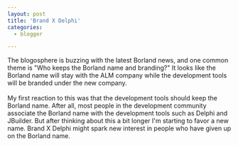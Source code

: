```yaml
---
layout: post
title: 'Brand X Delphi'
categories:
  - blogger

---
```


The blogosphere is buzzing with the latest Borland news, and one common theme is "Who keeps the Borland name and branding?"  It looks like the Borland name will stay with the ALM company while the development tools will be branded under the new company.  <br /><br />My first reaction to this was that the development tools should keep the Borland name.  After all, most people in the development community associate the Borland name with the development tools such as Delphi and JBuilder.  But after thinking about this a bit longer I'm starting to favor a new name.  Brand X Delphi might spark new interest in people who have given up on the Borland name.

